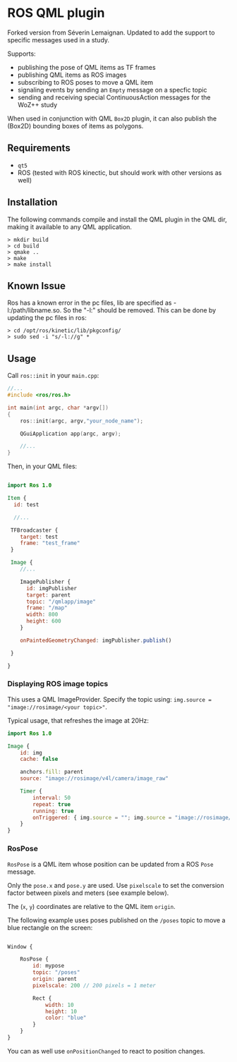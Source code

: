 ROS QML plugin
==============

Forked version from Séverin Lemaignan.
Updated to add the support to specific messages used in a study.

Supports:

- publishing the pose of QML items as TF frames
- publishing QML items as ROS images
- subscribing to ROS poses to move a QML item
- signaling events by sending an `Empty` message on a specfic topic
- sending and receiving special ContinuousAction messages for the WoZ++ study

When used in conjunction with QML `Box2D` plugin, it can also publish the
(Box2D) bounding boxes of items as polygons.

Requirements
------------

- `qt5`
- ROS (tested with ROS kinectic, but should work with other versions as well)

Installation
------------

The following commands compile and install the QML plugin in the QML dir,
making it available to any QML application.

```
> mkdir build
> cd build
> qmake ..
> make
> make install
```

Known Issue
-----------

Ros has a known error in the pc files, lib are specified as -l:/path/libname.so. So the "-l:" should be removed. This can be done by updating the pc files in ros:

```
> cd /opt/ros/kinetic/lib/pkgconfig/
> sudo sed -i "s/-l://g" *
```

Usage
-----

Call `ros::init` in your `main.cpp`:

```cpp
//...
#include <ros/ros.h>

int main(int argc, char *argv[])
{
    ros::init(argc, argv,"your_node_name");

    QGuiApplication app(argc, argv);

    //...
}
```

Then, in your QML files:

```qml

import Ros 1.0

Item {
  id: test

  //...

 TFBroadcaster {
    target: test
    frame: "test_frame"
 }

 Image {
    //...

    ImagePublisher {
      id: imgPublisher
      target: parent
      topic: "/qmlapp/image"
      frame: "/map"
      width: 800
      height: 600
    }

    onPaintedGeometryChanged: imgPublisher.publish()

 }

}
```

### Displaying ROS image topics

This uses a QML ImageProvider. Specify the topic using: `img.source = "image://rosimage/<your topic>"`.

Typical usage, that refreshes the image at 20Hz:

```qml
import Ros 1.0

Image {
	id: img
	cache: false

	anchors.fill: parent
	source: "image://rosimage/v4l/camera/image_raw"

	Timer {
		interval: 50
		repeat: true
		running: true
		onTriggered: { img.source = ""; img.source = "image://rosimage/v4l/camera/image_raw" }
	}
}
```

### RosPose

`RosPose` is a QML item whose position can be updated from a ROS `Pose` message.

Only the `pose.x` and `pose.y` are used. Use `pixelscale`
to set the conversion factor between pixels and meters (see example below).

The (`x`, `y`) coordinates are relative to the QML item `origin`.

The following example uses poses published on the `/poses` topic to move a blue
rectangle on the screen:

```qml

Window {

    RosPose {
        id: mypose
        topic: "/poses"
        origin: parent
        pixelscale: 200 // 200 pixels = 1 meter

        Rect {
            width: 10
            height: 10
            color: "blue"
        }
    }
}
```

You can as well use `onPositionChanged` to react to position changes.
